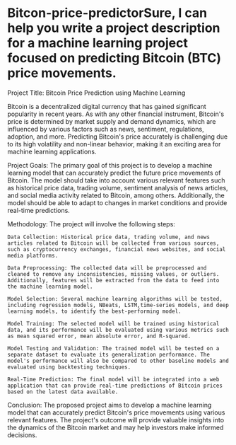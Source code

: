 # Bitcon-price-predictorSure, I can help you write a project description for a machine learning project focused on predicting Bitcoin (BTC) price movements.

Project Title: Bitcoin Price Prediction using Machine Learning


Bitcoin is a decentralized digital currency that has gained significant popularity in recent years. As with any other financial instrument, Bitcoin's price is determined by market supply and demand dynamics, which are influenced by various factors such as news, sentiment, regulations, adoption, and more. Predicting Bitcoin's price accurately is challenging due to its high volatility and non-linear behavior, making it an exciting area for machine learning applications.

Project Goals:
The primary goal of this project is to develop a machine learning model that can accurately predict the future price movements of Bitcoin. The model should take into account various relevant features such as historical price data, trading volume, sentiment analysis of news articles, and social media activity related to Bitcoin, among others. Additionally, the model should be able to adapt to changes in market conditions and provide real-time predictions.

Methodology:
The project will involve the following steps:

    Data Collection: Historical price data, trading volume, and news articles related to Bitcoin will be collected from various sources, such as cryptocurrency exchanges, financial news websites, and social media platforms.

    Data Preprocessing: The collected data will be preprocessed and cleaned to remove any inconsistencies, missing values, or outliers. Additionally, features will be extracted from the data to feed into the machine learning model.

    Model Selection: Several machine learning algorithms will be tested, including regression models, NBeats, LSTM,time-series models, and deep learning models, to identify the best-performing model. 

    Model Training: The selected model will be trained using historical data, and its performance will be evaluated using various metrics such as mean squared error, mean absolute error, and R-squared.

    Model Testing and Validation: The trained model will be tested on a separate dataset to evaluate its generalization performance. The model's performance will also be compared to other baseline models and evaluated using backtesting techniques.

    Real-Time Prediction: The final model will be integrated into a web application that can provide real-time predictions of Bitcoin prices based on the latest data available.

Conclusion:
The proposed project aims to develop a machine learning model that can accurately predict Bitcoin's price movements using various relevant features. The project's outcome will provide valuable insights into the dynamics of the Bitcoin market and may help investors make informed decisions.
